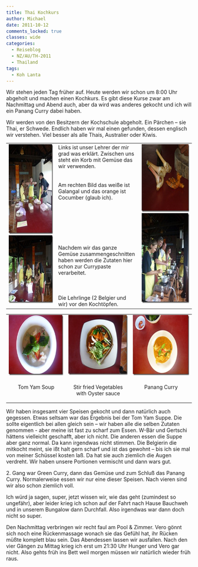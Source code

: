```yaml
---
title: Thai Kochkurs
author: Michael
date: 2011-10-12
comments_locked: true
classes: wide
categories:
  - Reiseblog
  - NZ/AU/TH-2011
  - Thailand
tags:
  - Koh Lanta
---
```


<p>Wir stehen jeden Tag früher auf. Heute werden wir schon um 8:00 Uhr abgeholt und machen einen Kochkurs. Es gibt diese Kurse zwar am Nachmittag und Abend auch, aber da wird was anderes gekocht und ich will ein Panang Curry dabei haben.</p>  <p>Wir werden von den Besitzern der Kochschule abgeholt. Ein Pärchen – sie Thai, er Schwede. Endlich haben wir mal einen gefunden, dessen englisch wir verstehen. Viel besser als alle Thais, Australier oder Kiwis.</p>  <table border="0" cellspacing="0" cellpadding="2" width="671"><tbody>     <tr>       <td valign="top" width="200"><a href="/assets/images/2011/10/P1000277.jpg"><img src="/assets/images/2011/10/P1000277_thumb.jpg" width="184" height="244" alt="P1000277" border="0" /></a><a href="/assets/images/2011/10/P1000283.jpg"><img src="/assets/images/2011/10/P1000283_thumb.jpg" width="244" height="184" alt="P1000283" border="0" /></a></td>        <td valign="top" width="254">Links ist unser Lehrer der mir grad was erklärt. Zwischen uns steht ein Korb mit Gemüse das wir verwenden.          <br />          <br />          <br />Am rechten Bild das weiße ist Galangal und das orange ist Cocumber (glaub ich).           <br />          <br />          <br />          <br />          <br />          <br />          <br />          <br />Nachdem wir das ganze Gemüse zusammengeschnitten haben werden die Zutaten hier schon zur Currypaste verarbeitet.           <br />          <br />          <br />          <br />Die Lehrlinge (2 Belgier und wir) vor den Kochtöpfen.</td>        <td valign="top" width="215"><a href="/assets/images/2011/10/P1000278.jpg"><img src="/assets/images/2011/10/P1000278_thumb.jpg" width="244" height="184" alt="P1000278" border="0" /></a><a href="/assets/images/2011/10/P1000286.jpg"><img src="/assets/images/2011/10/P1000286_thumb.jpg" width="184" height="244" alt="P1000286" border="0" /></a></td>     </tr>   </tbody></table>  <table border="0" cellspacing="0" cellpadding="2" width="600"><tbody>     <tr>       <td valign="top" width="200"><a href="/assets/images/2011/10/P1000287.jpg"><img src="/assets/images/2011/10/P1000287_thumb.jpg" width="217" height="164" alt="P1000287" border="0" /></a></td>        <td valign="top" width="200"><a href="/assets/images/2011/10/P1000290.jpg"><img src="/assets/images/2011/10/P1000290_thumb.jpg" width="216" height="163" alt="P1000290" border="0" /></a></td>        <td valign="top" width="200"><a href="/assets/images/2011/10/P1000293.jpg"><img src="/assets/images/2011/10/P1000293_thumb.jpg" width="217" height="164" alt="P1000293" border="0" /></a></td>     </tr>      <tr>       <td valign="top" width="200">         <p align="center">Tom Yam Soup</p>       </td>        <td valign="top" width="200">         <p align="center">Stir fried Vegetables            <br />with Oyster sauce</p>       </td>        <td valign="top" width="200">         <p align="center">Panang Curry</p>       </td>     </tr>   </tbody></table>  <p>Wir haben insgesamt vier Speisen gekocht und dann natürlich auch gegessen. Etwas seltsam war das Ergebnis bei der Tom Yam Suppe. Die sollte eigentlich bei allen gleich sein – wir haben alle die selben Zutaten genommen - aber meine ist fast zu scharf zum Essen. W-Bär und Gertschi hättens vielleicht geschafft, aber ich nicht. Die anderen essen die Suppe aber ganz normal. Da kann irgendwas nicht stimmen. Die Belgierin die mitkocht meint, sie ißt halt gern scharf und ist das gewohnt – bis ich sie mal von meiner Schüssel kosten laß. Da hat sie auch ziemlich die Augen verdreht. Wir haben unsere Portionen vermischt und dann wars gut.</p>  <p>2. Gang war Green Curry, dann das Gemüse und zum Schluß das Panang Curry. Normalerweise essen wir nur eine dieser Speisen. Nach vieren sind wir also schon ziemlich voll.</p>  <p>Ich würd ja sagen, super, jetzt wissen wir, wie das geht (zumindest so ungefähr), aber leider krieg ich schon auf der Fahrt nach Hause Bauchweh und in unserem Bungalow dann Durchfall. Also irgendwas war dann doch nicht so super.</p>  <p>Den Nachmittag verbringen wir recht faul am Pool &amp; Zimmer. Vero gönnt sich noch eine Rückenmassage wonach sie das Gefühl hat, ihr Rücken müßte komplett blau sein. Das Abendessen lassen wir ausfallen. Nach den vier Gängen zu Mittag krieg ich erst um 21:30 Uhr Hunger und Vero gar nicht. Also gehts früh ins Bett weil morgen müssen wir natürlich wieder früh raus.</p>
